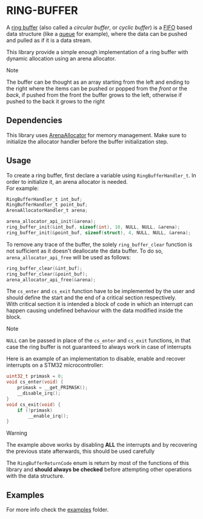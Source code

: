 # RING-BUFFER

A [ring buffer](https://en.wikipedia.org/wiki/Circular_buffer) (also called a *circular buffer*, or *cyclic buffer*) 
is a [FIFO](https://en.wikipedia.org/wiki/FIFO_(computing_and_electronics)) based data structure
(like a [queue](https://en.wikipedia.org/wiki/Queue_(abstract_data_type)) for example),
where the data can be pushed and pulled as if it is a data stream.

This library provide a simple enough implementation of a ring buffer with dynamic allocation using an arena allocator.

> [!NOTE]
> The buffer can be thought as an array starting from the left and ending to the right
> where the items can be pushed or popped from the *front* or the *back*, if pushed from the
> front the buffer grows to the left, otherwise if pushed to the back it grows to the right

## Dependencies

This library uses [ArenaAllocator](https://github.com/eagletrt/libarena-allocator-sw.git) for memory management. Make sure to initialize the allocator handler before the buffer initialization step.

## Usage

To create a ring buffer, first declare a variable using `RingBufferHandler_t`. In order to initialize it, an arena allocator is needed.\
For example:
```c
RingBufferHandler_t int_buf;
RingBufferHandler_t point_buf;
ArenaAllocatorHandler_t arena;

arena_allocator_api_init(&arena);
ring_buffer_init(&int_buf, sizeof(int), 10, NULL, NULL, &arena);
ring_buffer_init(&point_buf, sizeof(struct), 4, NULL, NULL, &arena);
```

To remove any trace of the buffer, the solely `ring_buffer_clear` function is not sufficient as it doesn't deallocate the data buffer.
To do so, `arena_allocator_api_free` will be used as follows:

```c
ring_buffer_clear(&int_buf);
ring_buffer_clear(&point_buf);
arena_allocator_api_free(&arena);
```

The `cs_enter` and `cs_exit` function have to be implemented by the user
and should define the start and the end of a critical section respectively. \
With critical section it is intended a block of code in which an interrupt can happen
causing undefined behaviour with the data modified inside the block.

> [!NOTE]
> `NULL` can be passed in place of the `cs_enter` and `cs_exit` functions, in that case
> the ring buffer is not guaranteed to always work in case of interrupts

Here is an example of an implementation to disable, enable and recover interrupts on a
STM32 microcontroller:
```c
uint32_t primask = 0;
void cs_enter(void) {
    primask = __get_PRIMASK();
    __disable_irq();
}
void cs_exit(void) {
    if (!primask)
        __enable_irq();
}
```

> [!WARNING]
> The example above works by disabling **ALL** the interrupts and by recovering
> the previous state afterwards, this should be used carefully

The `RingBufferReturnCode` enum is return by most of the functions of this library
and **should always be checked** before attempting other operations with the data structure.

## Examples

For more info check the [examples](./examples/) folder.
